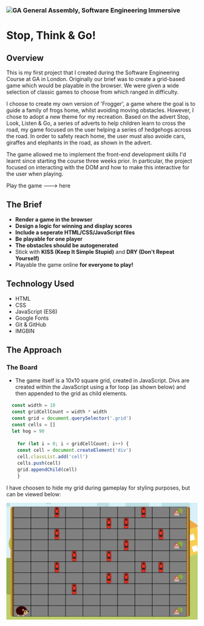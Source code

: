 ### ![GA](https://cloud.githubusercontent.com/assets/40461/8183776/469f976e-1432-11e5-8199-6ac91363302b.png) General Assembly, Software Engineering Immersive

# Stop, Think & Go!


## Overview 

This is my first project that I created during the Software Engineering Course at GA in London. Originally our brief was to create a grid-based game which would be playable in the browser. We were given a wide selection of classic games to choose from which ranged in difficulty. 

I choose to create my own version of 'Frogger', a game where the goal is to guide a family of frogs home, whilst avoiding moving obstacles. However, I chose to adopt a new theme for my recreation. Based on the advert Stop, Look, Listen & Go, a series of adverts to help children learn to cross the road, my game focused on the user helping a series of hedgehogs across the road. In order to safety reach home, the user must also avoide cars, giraffes and elephants in the road, as shown in the advert.

The game allowed me to implement the front-end development skills I'd learnt since starting the course three weeks prior. In particular, the project focused on interacting with the DOM and how to make this interactive for the user when playing. 

Play the game ---> here 

## The Brief 

- **Render a game in the browser**
- **Design a logic for winning and display scores**
- **Include a seperate HTML/CSS/JavaScript files**
- **Be playable for one player**
- **The obstacles should be autogenerated**
- Stick with **KISS (Keep It Simple Stupid)** and **DRY (Don't Repeat Yourself)**
- Playable the game online **for everyone to play!**


## Technology Used 

- HTML
- CSS
- JavaScript (ES6)
- Google Fonts
- Git & GitHub
- IMGBIN

## The Approach 

### The Board

- The game itself is a 10x10 square grid, created in JavaScript. Divs are created within the JavaScript using a for loop (as shown below) and then appended to the grid as child elements. 

```js 
  const width = 10
  const gridCellCount = width * width
  const grid = document.querySelector('.grid')
  const cells = []
  let hog = 90

    for (let i = 0; i < gridCellCount; i++) {
    const cell = document.createElement('div')
    cell.classList.add('cell')
    cells.push(cell)
    grid.appendChild(cell)
    }
  ```
I have choosen to hide my grid during gameplay for styling purposes, but can be viewed below:

![](/images/gridScreenshot.png)






